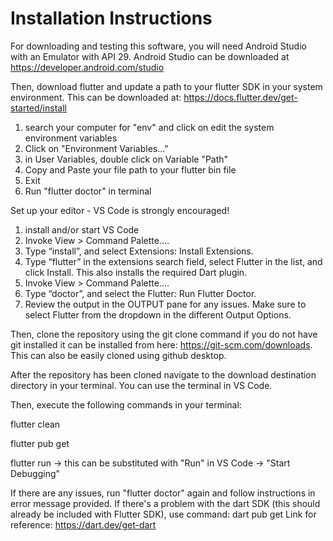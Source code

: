 # Installation Instructions

For downloading and testing this software, you will need Android Studio with an Emulator with API 29. Android Studio can be downloaded at https://developer.android.com/studio 

Then, download flutter and update a path to your flutter SDK in your system environment. This can be downloaded at: https://docs.flutter.dev/get-started/install 
1. search your computer for "env" and click on edit the system environment variables
2. Click on "Environment Variables..."
3. in User Variables, double click on Variable "Path"
4. Copy and Paste your file path to your flutter bin file
5. Exit
6. Run "flutter doctor" in terminal

Set up your editor - VS Code is strongly encouraged!
1. install and/or start VS Code
2. Invoke View > Command Palette….
3. Type “install”, and select Extensions: Install Extensions.
4. Type “flutter” in the extensions search field, select Flutter in the list, and click Install. This also installs the required Dart plugin.
5. Invoke View > Command Palette….
6. Type “doctor”, and select the Flutter: Run Flutter Doctor.
7. Review the output in the OUTPUT pane for any issues. Make sure to select Flutter from the dropdown in the different Output Options.

Then, clone the repository using the git clone command if you do not have git installed it can be installed from here: https://git-scm.com/downloads. This can also be easily cloned using github desktop.

After the repository has been cloned navigate to the download destination directory in your terminal. You can use the terminal in VS Code.

Then, execute the following commands in your terminal:

flutter clean

flutter pub get

flutter run -> this can be substituted with "Run" in VS Code -> "Start Debugging"

If there are any issues, run "flutter doctor" again and follow instructions in error message provided.
If there's a problem with the dart SDK (this should already be included with Flutter SDK), use command: dart pub get 
Link for reference: https://dart.dev/get-dart
